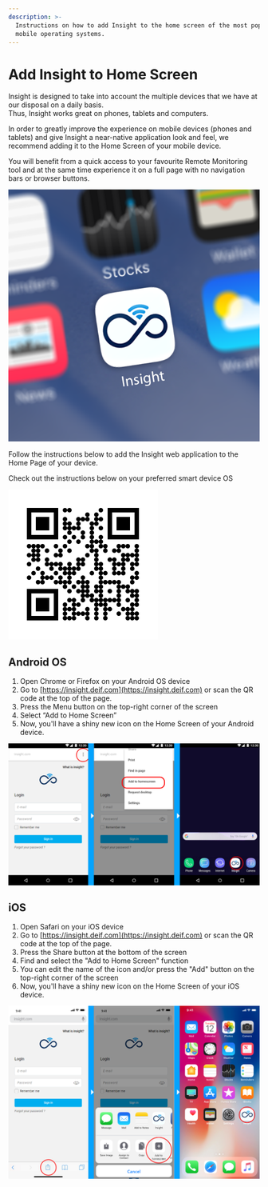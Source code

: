 ```yaml
---
description: >-
  Instructions on how to add Insight to the home screen of the most popular
  mobile operating systems.
---
```


# Add Insight to Home Screen

Insight is designed to take into account the multiple devices that we have at our disposal on a daily basis.   
Thus, Insight works great on phones, tablets and computers.

In order to greatly improve the experience on mobile devices \(phones and tablets\) and give Insight a near-native application look and feel,  we recommend adding it to the Home Screen of your mobile device.

You will benefit from a quick access to your favourite Remote Monitoring tool and at the same time experience it on a full page with no navigation bars or browser buttons.

![Insight webapp](../.gitbook/assets/image%20%282%29.png)

Follow the instructions below to add the Insight web application to the Home Page of your device.

Check out the instructions below on your preferred smart device OS

![QR link to Insight](../.gitbook/assets/frame.png)

## **Android OS**

1. Open Chrome or Firefox on your Android OS device
2. Go to [https://insight.deif.com](https://insight.deif.com) or scan the QR code at the top of the page.
3. Press the Menu button on the top-right corner of the screen
4. Select “Add to Home Screen”
5. Now, you'll have a shiny new icon on the Home Screen of your Android device.

![Android OS procedure](../.gitbook/assets/image%20%2811%29.png)

## **iOS**  <a id="ios"></a>

1. Open Safari on your iOS device
2. Go to [https://insight.deif.com](https://insight.deif.com) or scan the QR code at the top of the page.
3. Press the Share button at the bottom of the screen
4. Find and select the "Add to Home Screen" function
5. You can edit the name of the icon and/or press the "Add" button on the top-right corner of the screen
6. Now, you'll have a shiny new icon on the Home Screen of your iOS device.

![iOS procedure](../.gitbook/assets/image%20%288%29.png)



